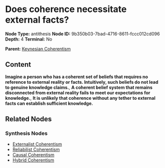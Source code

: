 # Does coherence necessitate external facts?

**Node Type:** antithesis
**Node ID:** 9b350b03-7bad-4716-8611-fccc012cd096
**Depth:** 4
**Terminal:** No

**Parent:** [Keynesian Coherentism](keynesian-coherentism-synthesis-f4f7953e-e920-40ba-8bb6-85c6f268191b.md)

## Content

**Imagine a person who has a coherent set of beliefs that requires no reference to external reality or facts. Intuitively, such beliefs do not lead to genuine knowledge claims.**, **A coherent belief system that remains disconnected from external reality fails to meet our expectations for knowledge.**, **It is unlikely that coherence without any tether to external facts can establish sufficient knowledge.**

## Related Nodes

### Synthesis Nodes

- [Externalist Coherentism](externalist-coherentism-synthesis-3f6121a7-63b2-41c4-81ec-0b16d6306914.md)
- [Reliabilist Coherentism](reliabilist-coherentism-synthesis-44158a6e-02bf-4adc-9b9c-b6339d0d52d6.md)
- [Causal Coherentism](causal-coherentism-synthesis-c0719686-df55-4dec-8618-3365baee533d.md)
- [Hybrid Coherentism](hybrid-coherentism-synthesis-e11172c0-3935-4f2d-8f57-e6d7685ed605.md)
